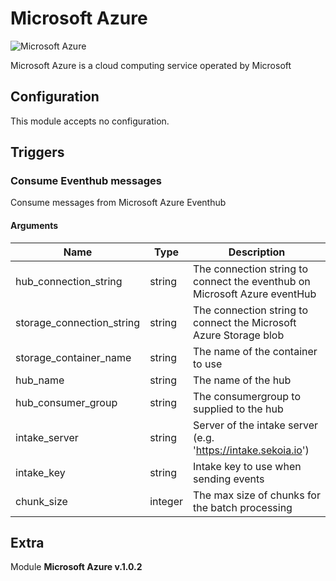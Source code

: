 # Microsoft Azure


![Microsoft Azure](/assets/playbooks/library/microsoft-azure.png)


Microsoft Azure is a cloud computing service operated by Microsoft

## Configuration



This module accepts no configuration.




## Triggers

### Consume Eventhub messages

Consume messages from Microsoft Azure Eventhub



#### Arguments
| Name      |  Type   |  Description  |
| --------- | ------- | --------------------------- |
| hub_connection_string | string | The connection string to connect the eventhub on Microsoft Azure eventHub |
| storage_connection_string | string | The connection string to connect the Microsoft Azure Storage blob |
| storage_container_name | string | The name of the container to use |
| hub_name | string | The name of the hub |
| hub_consumer_group | string | The consumergroup to supplied to the hub |
| intake_server | string | Server of the intake server (e.g. 'https://intake.sekoia.io') |
| intake_key | string | Intake key to use when sending events |
| chunk_size | integer | The max size of chunks for the batch processing |

















## Extra

Module **Microsoft Azure v.1.0.2**